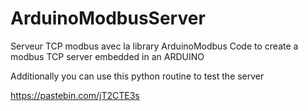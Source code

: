 # ArduinoModbusServer
Serveur TCP modbus avec la library ArduinoModbus
Code to create a modbus TCP server embedded in an ARDUINO

Additionally you can use this python routine to test the server

https://pastebin.com/jT2CTE3s
